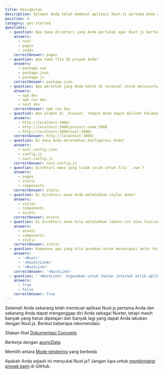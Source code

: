 ```yaml
---
title: Kesimpulan
description: Selamat Anda telah membuat aplikasi Nuxt.js pertama Anda dan sekarang Anda dapat menganggap diri Anda seorang Nuxter. Namun masih banyak lagi yang harus dipelajari dan banyak lagi yang dapat Anda lakukan dengan Nuxt.js. Berikut ini beberapa rekomendasi.
position: 4
category: get-started
questions:
  - question: Apa nama direktori yang Anda perlukan agar Nuxt.js berfungsi?
    answers:
      - nuxt
      - pages
      - index
    correctAnswer: pages
  - question: Apa nama file ID proyek Anda?
    answers:
      - package.vue
      - package.json
      - package.js
    correctAnswer: package.json
  - question: Apa perintah yang Anda ketik di terminal untuk meluncurkan proyek Nuxt.js Anda?
    answers:
      - npm dev
      - npm run dev
      - nuxt dev
    correctAnswer: npm run dev
  - question: Apa alamat di _browser_ tempat Anda dapat melihat halaman Anda dalam mode pengembangan?
    answers:
      - http://localhost:3000/
      - http://localhost:3000/project-name:3000
      - http://localhost:3000/nuxt:3000/
    correctAnswer: http://localhost:3000/
  - question: Di mana Anda meletakkan konfigurasi Anda?
    answers:
      - nuxt.config.json
      - config.js
      - nuxt.config.js
    correctAnswer: nuxt.config.js
  - question: Direktori mana yang tidak cocok untuk file `.vue`?
    answers:
      - pages
      - static
      - components
    correctAnswer: static
  - question: Di direktori mana Anda meletakkan styles Anda?
    answers:
      - styles
      - components
      - assets
    correctAnswer: assets
  - question: Di direktori mana kita meletakkan robots.txt atau favicon?
    answers:
      - assets
      - components
      - static
    correctAnswer: static
  - question: Komponen apa yang kita gunakan untuk menavigasi antar halaman?
    answers:
      - '<Nuxt>'
      - '<RouterLink>'
      - '<NuxtLink>'
    correctAnswer: '<NuxtLink>'
  - question: '`<NuxtLink>` digunakan untuk tautan internal milik aplikasi Nuxt.js?'
    answers:
      - True
      - False
    correctAnswer: True
---
```


Selamat! Anda sekarang telah membuat aplikasi Nuxt.js pertama Anda dan sekarang Anda dapat menganggap diri Anda sebagai Nuxter, tetapi masih banyak yang harus dipelajari dan banyak lagi yang dapat Anda lakukan dengan Nuxt.js. Berikut beberapa rekomendasi:

<base-alert type="next">

Silakan lihat [Dokumentasi Concepts](../concepts/views)

</base-alert>

<base-alert type="next">

Berkerja dengan [asyncData](/docs/2.x/features/data-fetching#async-data)

</base-alert>

<base-alert type="next">

Memilih antara [Mode rendering](/docs/2.x/features/rendering-modes) yang berbeda

</base-alert>

<base-alert type="star">

Apakah Anda sejauh ini menyukai Nuxt.js? Jangan lupa untuk [membintangi proyek kami](https://github.com/nuxt/nuxt.js) di GitHub.

</base-alert>

<quiz :questions="questions"></quiz>
